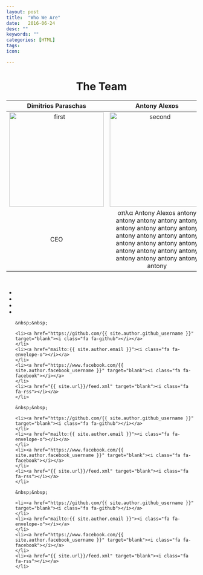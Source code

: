 ```yaml
---
layout: post
title:  "Who We Are"
date:   2016-06-24
desc: ""
keywords: ""
categories: [HTML]
tags:
icon:

---
```


<!--  Κάποιος τίτλος-->
<h1 style="text-align:center;">The Team</h1>


Dimitrios Paraschas |  Antony Alexos | Akis Gianoukos | Christos Matzoros
:-------------------------:|:-------------------------:|:-------------------------:|:-------------------------:
<img src="https://avatars0.githubusercontent.com/u/1269230?v=3&s=460" alt="first" height="250" width="250" />|<img src="https://scontent.fath3-2.fna.fbcdn.net/v/t1.0-9/13325442_1103308936357432_5199023213483135256_n.jpg?oh=ea620d502d8853b445acb02bdbe11fb3&oe=5818931F" alt="second" height="250" width="250" /> | <img src="https://upload.wikimedia.org/wikipedia/commons/thumb/a/a6/Anonymous_emblem.svg/2000px-Anonymous_emblem.svg.png" alt="third" height="250" width="250" /> | <img src="https://media.licdn.com/mpr/mpr/shrinknp_400_400/AAEAAQAAAAAAAAfaAAAAJGI5YmMyMjc2LWI2MTAtNDVjOS04YzIzLWRjMzE5ZTY4NDI1Zg.jpg" alt="fourth" height="250" width="250" />
CEO  |  απλα Antony Alexos antony antony antony antony antony antony antony antony antony antony antony antony antony antony antony antony antony antony antony antony antony antony antony antony antony antony | ieeeeeeeeeeeeeeeeeeeeeeeee eeeeeeeeeeeeeeeeeeee eeeeeeeeeeeeeee seadasdfasdddssssssssssssssssssssss ssssssssssssssssssssssssssssss sssssssssssssssssssssssssssss | me|

&nbsp;
<ul class="list-inline social-icon">
    <li><a href="https://github.com/{{ site.author.github_username }}" target="blank"><i class="fa fa-github"></i></a>
    </li>
    <li><a href="mailto:{{ site.author.email }}"><i class="fa fa-envelope-o"></i></a>
    </li>
    <li><a href="https://www.facebook.com/{{ site.author.facebook_username }}" target="blank"><i class="fa fa-facebook"></i></a>
    </li>
    <li><a href="{{ site.url}}/feed.xml" target="blank"><i class="fa fa-rss"></i></a>
    </li>

    &nbsp;&nbsp;

    <li><a href="https://github.com/{{ site.author.github_username }}" target="blank"><i class="fa fa-github"></i></a>
    </li>
    <li><a href="mailto:{{ site.author.email }}"><i class="fa fa-envelope-o"></i></a>
    </li>
    <li><a href="https://www.facebook.com/{{ site.author.facebook_username }}" target="blank"><i class="fa fa-facebook"></i></a>
    </li>
    <li><a href="{{ site.url}}/feed.xml" target="blank"><i class="fa fa-rss"></i></a>
    </li>

    &nbsp;&nbsp;

    <li><a href="https://github.com/{{ site.author.github_username }}" target="blank"><i class="fa fa-github"></i></a>
    </li>
    <li><a href="mailto:{{ site.author.email }}"><i class="fa fa-envelope-o"></i></a>
    </li>
    <li><a href="https://www.facebook.com/{{ site.author.facebook_username }}" target="blank"><i class="fa fa-facebook"></i></a>
    </li>
    <li><a href="{{ site.url}}/feed.xml" target="blank"><i class="fa fa-rss"></i></a>
    </li>

    &nbsp;&nbsp;

    <li><a href="https://github.com/{{ site.author.github_username }}" target="blank"><i class="fa fa-github"></i></a>
    </li>
    <li><a href="mailto:{{ site.author.email }}"><i class="fa fa-envelope-o"></i></a>
    </li>
    <li><a href="https://www.facebook.com/{{ site.author.facebook_username }}" target="blank"><i class="fa fa-facebook"></i></a>
    </li>
    <li><a href="{{ site.url}}/feed.xml" target="blank"><i class="fa fa-rss"></i></a>
    </li>

</ul>




<br><br>
<!--
Dimitrios Paraschas  | | Antony Alexos | | Akis Giannoukos | | Christos Matzoros
:-------------------------:|:---:|:-------------------------:|:---:|:-------------------------:|:---:|:-------------------------:
[![Alt text](https://avatars0.githubusercontent.com/u/1269230?v=3&s=460)](https://www.linkedin.com/in/christos-matzoros-6bb173116) | | [![Alt text](https://scontent.fath3-2.fna.fbcdn.net/v/t1.0-9/13325442_1103308936357432_5199023213483135256_n.jpg?oh=ea620d502d8853b445acb02bdbe11fb3&oe=5818931F)](https://www.linkedin.com/in/christos-matzoros-6bb173116) | | [![Alt text](https://upload.wikimedia.org/wikipedia/commons/thumb/a/a6/Anonymous_emblem.svg/2000px-Anonymous_emblem.svg.png)](https://www.linkedin.com/in/christos-matzoros-6bb173116) | |  [![Alt text](https://media.licdn.com/mpr/mpr/shrinknp_400_400/AAEAAQAAAAAAAAfaAAAAJGI5YmMyMjc2LWI2MTAtNDVjOS04YzIzLWRjMzE5ZTY4NDI1Zg.jpg)](https://www.linkedin.com/in/christos-matzoros-6bb173116)
CEO | | απλα Antony Alexos antony antony antony antony antony antony antony antony antony antony antony antony antony antony antony antony antony antony antony antony antony antony antony antony antony antony | |ieeeeeeeeeeeeeeeeeeeeeeeee eeeeeeeeeeeeeeeeeeee eeeeeeeeeeeeeee seadasdfasdddssssssssssssssssssssss ssssssssssssssssssssssssssssss sssssssssssssssssssssssssssss | |me
:-------------------------:|:---:|:-------------------------:|:---:|:-------------------------:|:---:|:-------------------------:
-->


<br><br>
<br><br>
